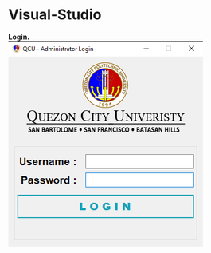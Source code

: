 # Visual-Studio

**Login.**</br>
![](https://github.com/dextermontero/Visual-Studio/blob/main/Screenshots/login.png)
